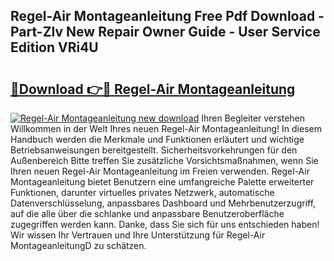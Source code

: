 ## Regel-Air Montageanleitung Free Pdf Download - Part-Zlv New Repair Owner Guide - User Service Edition VRi4U

# <h2><a href="http://df71qtu.blite.top/?on=Regel-Air+Montageanleitung">🔗Download 👉🔴 Regel-Air Montageanleitung</a></h2>

[![Regel-Air Montageanleitung new download](https://i.imgur.com/lujVjoI.png)](http://df71qtu.blite.top/?on=Regel-Air+Montageanleitung)
Ihren Begleiter verstehen Willkommen in der Welt Ihres neuen Regel-Air Montageanleitung! In diesem Handbuch werden die Merkmale und Funktionen erläutert und wichtige Betriebsanweisungen bereitgestellt. Sicherheitsvorkehrungen für den Außenbereich Bitte treffen Sie zusätzliche Vorsichtsmaßnahmen, wenn Sie Ihren neuen Regel-Air Montageanleitung im Freien verwenden. Regel-Air Montageanleitung bietet Benutzern eine umfangreiche Palette erweiterter Funktionen, darunter virtuelles privates Netzwerk, automatische Datenverschlüsselung, anpassbares Dashboard und Mehrbenutzerzugriff, auf die alle über die schlanke und anpassbare Benutzeroberfläche zugegriffen werden kann. Danke, dass Sie sich für uns entschieden haben! Wir wissen Ihr Vertrauen und Ihre Unterstützung für Regel-Air MontageanleitungD zu schätzen.

